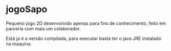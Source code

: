 # jogoSapo
Pequeno jogo 2D desenvolvido apenas para fins de conhecimento, feito em parceria com mais um colaborador.

Está ja é a versão compilada, para executar basta ter o java JRE instalado na maquina.
